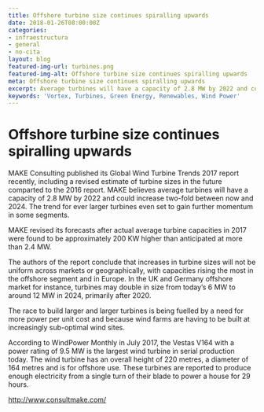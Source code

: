 ```yaml
---
title: Offshore turbine size continues spiralling upwards
date: 2018-01-26T08:00:00Z
categories:
- infraestructura
- general
- no-cita
layout: blog
featured-img-url: turbines.png
featured-img-alt: Offshore turbine size continues spiralling upwards
meta: Offshore turbine size continues spiralling upwards
excerpt: Average turbines will have a capacity of 2.8 MW by 2022 and could increase two-fold between now and 2024
keywords: 'Vortex, Turbines, Green Energy, Renewables, Wind Power'
---
```


# Offshore turbine size continues spiralling upwards

MAKE Consulting published its Global Wind Turbine Trends 2017 report recently, including a revised estimate of turbine sizes in the future comparted to the 2016 report. MAKE believes average turbines will have a capacity of 2.8 MW by 2022 and could increase two-fold between now and 2024. The trend for ever larger turbines even set to gain further momentum in some segments.

MAKE revised its forecasts after actual average turbine capacities in 2017 were found to be approximately 200 KW higher than anticipated at more than 2.4 MW.

The authors of the report conclude that increases in turbine sizes will not be uniform across markets or geographically, with capacities rising the most in the offshore segment and in Europe. In the UK and Germany offshore market for instance, turbines may double in size from today’s 6 MW to around 12 MW in 2024, primarily after 2020.

The race to build larger and larger turbines is being fuelled by a need for more power per unit cost and because wind farms are having to be built at increasingly sub-optimal wind sites.

According to WindPower Monthly in July 2017, the Vestas V164 with a power rating of 9.5 MW is the largest wind turbine in serial production today. The wind turbine has an overall height of 220 metres, a diameter of 164 metres and is for offshore use. These turbines are reported to produce enough electricity from a single turn of their blade to power a house for 29 hours.

<a href="http://www.consultmake.com/">http://www.consultmake.com/</a>
